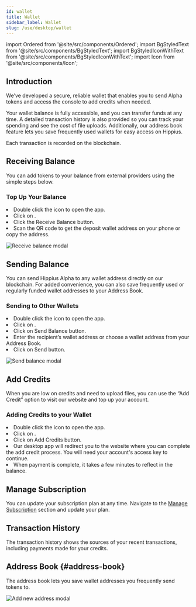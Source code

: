```yaml
---
id: wallet
title: Wallet
sidebar_label: Wallet
slug: /use/desktop/wallet
---
```


import Ordered from '@site/src/components/Ordered';
import BgStyledText from '@site/src/components/BgStyledText';
import BgStyledIconWithText from '@site/src/components/BgStyledIconWithText';
import Icon from '@site/src/components/Icon';

## Introduction

We’ve developed a secure, reliable wallet that enables you to send Alpha tokens and access the console to add credits when needed.

Your wallet balance is fully accessible, and you can transfer funds at any time. A detailed transaction history is also provided so you can track your spending and see the cost of file uploads. Additionally, our address book feature lets you save frequently used wallets for easy access on Hippius.

Each transaction is recorded on the blockchain.

## Receiving Balance

You can add tokens to your balance from external providers using the simple steps below.

### Top Up Your Balance

<Ordered>
  <li>Double click the <Icon /> icon to open the app.</li>
  <li>Click on <BgStyledIconWithText text="Wallet" icon="Wallet" />.</li>
  <li>Click the <BgStyledText>Receive Balance</BgStyledText> button.</li>
  <li>Scan the QR code to get the deposit wallet address on your phone or copy the address.</li>
</Ordered>

![Receive balance modal](/img/desktop/wallet-receive-balance.png)

## Sending Balance

You can send Hippius Alpha to any wallet address directly on our blockchain. For added convenience, you can also save frequently used or regularly funded wallet addresses to your Address Book.

### Sending to Other Wallets

<Ordered>
  <li>Double click the <Icon /> icon to open the app.</li>
  <li>Click on <BgStyledIconWithText text="Wallet" icon="Wallet" />.</li>
  <li>Click on <BgStyledText>Send Balance</BgStyledText> button.</li>
  <li>Enter the recipient’s wallet address or choose a wallet address from your Address Book.</li>
  <li>Click on <BgStyledText>Send</BgStyledText> button.</li>
</Ordered>

![Send balance modal](/img/desktop/wallet-send-balance.png)

## Add Credits

When you are low on credits and need to upload files, you can use the “Add Credit” option to visit our website and top up your account.

### Adding Credits to your Wallet

<Ordered>
  <li>Double click the <Icon /> icon to open the app.</li>
  <li>Click on <BgStyledIconWithText text="Wallet" icon="Wallet" />.</li>
  <li>Click on <BgStyledText>Add Credits</BgStyledText> button.</li>
  <li>Our desktop app will redirect you to the website where you can complete the add credit process. You will need your account's access key to continue.</li>
  <li>When payment is complete, it takes a few minutes to reflect in the balance.</li>
</Ordered>

## Manage Subscription

You can update your subscription plan at any time. Navigate to the [Manage Subscription](https://console.hippius.com/dashboard/billing) section and update your plan.

## Transaction History

The transaction history shows the sources of your recent transactions, including payments made for your credits.

## Address Book {#address-book}

The address book lets you save wallet addresses you frequently send tokens to.

![Add new address modal](/img/desktop/wallet-address-book.png)
